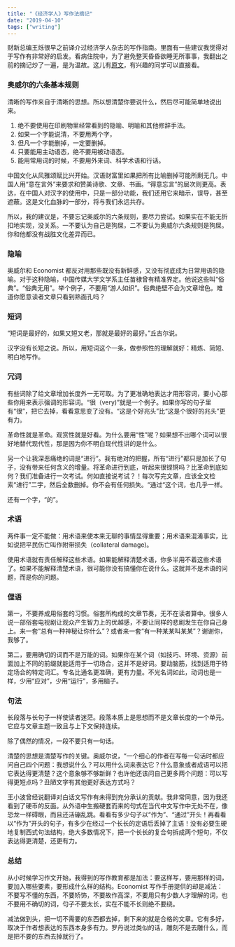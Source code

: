 ```yaml
---
title: "《经济学人》写作法摘记"
date: "2019-04-10"
tags: ["writing"]
---
```


财新总编王烁很早之前译介过经济学人杂志的写作指南。里面有一些建议我觉得对于写作有非常好的启发。看病住院中，为了避免整天昏昏欲睡无所事事，我翻出之前的摘记炒了一遍，是为温故。这儿有[原文](http://wangshuo.blog.caixin.com/archives/148349)，有兴趣的同学可以直接看。

### 奥威尔的六条基本规则

清晰的写作来自于清晰的思想。所以想清楚你要说什么，然后尽可能简单地说出来。

1. 绝不要使用在印刷物里经常看到的隐喻、明喻和其他修辞手法。
2. 如果一个字能说清，不要用两个字，
3. 但凡一个字能删掉，一定要删掉。
4. 只要能用主动语态，绝不要用被动语态。
5. 能用常用词的时候，不要用外来词、科学术语和行话。

中国文化从风雅颂赋比兴开始。汉语财富里如果把所有比喻删掉可能所剩无几。中国人用“意在言外”来要求和赞美诗歌、文章、书画。“得意忘言”的层次则更高。表达，在中国人对汉字的使用中，只是一部分功能，我们还用它来暗示，误导，甚至遮蔽。这是文化血脉的一部分，将与我们永远共存。

所以，我的建议是，不要忘记奥威尔的六条规则，要尽力尝试。如果实在不能无折扣地实现，没关系。一不要认为自己是狗屎，二不要认为奥威尔六条规则是狗屎。你和他都没有战胜文化差异而已。

### 隐喻

奥威尔和 Economist 都反对用那些既没有新鲜感，又没有彻底成为日常用语的隐喻。对于这种隐喻，中国传媒大学文学系主任苗棣曾有精准界定。他说这些叫“俗典”。“俗典无用”。举个例子，不要用“游人如织”。俗典绝壁不会为文章增色。难道你愿意读者文章只看到熟面孔吗？

### 短词

“短词是最好的，如果又短又老，那就是最好的最好。”丘吉尔说。

汉字没有长短之说。所以，用短词这个一条，做参照性的理解就好：精炼、简短、明白地写作。

### 冗词

有些词除了给文章增加长度外一无可取。为了更准确地表达才用形容词，要小心那些你用来表示强调的形容词。“很（very)”就是一个例子。如果你写的句子里有“很”，把它去掉，看看意思变了没有。“这是个好兆头”比“这是个很好的兆头”更有力。

革命性就是革命。观赏性就是好看。为什么要用“性”呢？如果想不出哪个词可以很好地替代现代性，那是因为你不明白现代性讲的是什么。

另一个让我深恶痛绝的词是“进行”。我有绝对的把握，所有“进行”都只是加长了句子，没有带来任何含义的增量。将革命进行到底，听起来很铿锵吗？比革命到底如何？我们准备进行一次考试。何如直接说考试？！每次写完文章，应该全文检索“进行”二字，然后全数删掉。你不会有任何损失。“通过“这个词，也几乎一样。

还有一个字，“的”。

### 术语

两件事一定不能做：用术语来使本来无聊的事情显得重要；用术语来混淆事实，比如说把平民伤亡叫作附带损失（collateral damage)。

使用术语就有责任解释这些术语。如果能解释清楚术语，你多半用不着这些术语了。如果不能解释清楚术语，很可能你没有搞懂你在说什么。这就并不是术语的问题，而是你的问题。

### 俚语

第一，不要养成用俗套的习惯。俗套所构成的文章节奏，无不在读者算中。很多人说一部俗套电视剧让观众产生智力上的优越感，不要让同样的悲剧发生在你自己身上。来一套“总有一种神秘让你什么”？或者来一套“有一种某某叫某某”？谢谢你，我够了。

第二，要用确切的词而不是万能的词。如果你在某个词（如技巧、环境、资源）前面加上不同的前缀就能适用于一切场合，这并不是好词。要动脑筋，找到适用于特定场合的特定词汇。专名比通名更准确，更有力量。不光名词如此，动词也是一样，少用“应对”，少用“运行”，多用脑子。

### 句法

长段落与长句子一样使读者迷茫。段落本质上是思想而不是文章长度的一个单元。它应与文章主题一致且与上下文保持连续。

除了偶然的情况，一段不要只有一句话。

清楚的思想是清楚写作的关键。奥威尔说，“一个细心的作者在写每一句话时都应问自己四个问题：我想说什么？可以用什么词来表达它？什么意象或者成语可以把它表达得更清楚？这个意象够不够新鲜？也许他还该问自己更多两个问题：可以写得更短点吗？丑陋文字有其他更好表达方式吗？

王小波曾经说翻译对白话文写作有未得到充分承认的贡献。我非常同意，因为我还看到了硬币的反面。从外语中生搬硬套而来的句式在当代中文写作中无处不在，像恐龙一样碍眼，而且还活磞乱跳。看看有多少句子以“作为”、“通过”开头！再看看以“作为”开头的句子，有多少在经过一个长长的定语后丢掉了主语！没有必要生硬地复制西式句法结构，绝大多数情况下，把一个长长的复合句拆成两个短句，不仅表达得更清楚，还更有力。

### 总结

从小时候学习作文开始，我得到的写作教育都是加法：要这样写，要用那样的词，要加入哪些要素，要形成什么样的结构。Economist 写作手册提供的却是减法：不要写不懂的东西，不要矫饰，不要故作高深，不要用只有少数人才理解的词，也不要用不确切的词，句子不要太长，实在不能不长则绝不要绕。

减法做到头，把一切不需要的东西都去掉，剩下来的就是合格的文章。它有多好，取决于作者想表达的东西本身多有力。罗丹说过类似的话，雕刻不是去雕什么，而是把不要的东西去掉就行了。
